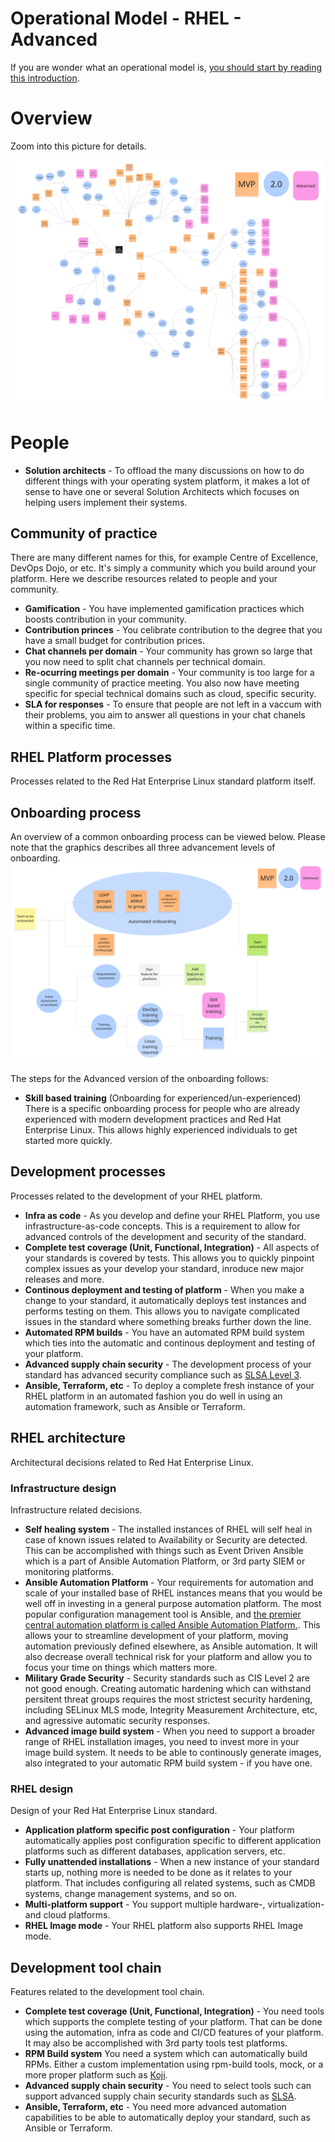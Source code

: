 # Operational Model - RHEL - Advanced
If you are wonder what an operational model is, [you should start by reading this introduction](https://redhat-cop.github.io/rhel-good-practices/operational-model/intro/).

# Overview
Zoom into this picture for details.

![Overview](assets/rhel-operational-model.jpg)

# People
* **Solution architects** - To offload the many discussions on how to do different things with your operating system platform, it makes a lot of sense to have one or several Solution Architects which focuses on helping users implement their systems.  

## Community of practice
There are many different names for this, for example Centre of Excellence, DevOps Dojo, or etc. It's simply a community which you build around your platform. Here we describe resources related to people and your community.

* **Gamification** - You have implemented gamification practices which boosts contribution in your community.
* **Contribution princes** - You celibrate contribution to the degree that you have a small budget for contribution prices.
* **Chat channels per domain** - Your community has grown so large that you now need to split chat channels per technical domain.
* **Re-ocurring meetings per domain** - Your community is too large for a single community of practice meeting. You also now have meeting specific for special technical domains such as cloud, specific security.
* **SLA for responses** - To ensure that people are not left in a vaccum with their problems, you aim to answer all questions in your chat chanels within a specific time.

## RHEL Platform processes
Processes related to the Red Hat Enterprise Linux standard platform itself.

## Onboarding process
An overview of a common onboarding process can be viewed below. Please note that the graphics describes all three advancement levels of onboarding.
![Overview](assets/rhel-onboarding.jpg)

The steps for the Advanced version of the onboarding follows:

* **Skill based training** (Onboarding for experienced/un-experienced) There is a specific onboarding process for people who are already experienced with modern development practices and Red Hat Enterprise Linux. This allows highly experienced individuals to get started more quickly.

## Development processes
Processes related to the development of your RHEL platform.

* **Infra as code** - As you develop and define your RHEL Platform, you use infrastructure-as-code concepts. This is a requirement to allow for advanced controls of the development and security of the standard.
* **Complete test coverage (Unit, Functional, Integration)** - All aspects of your standards is covered by tests. This allows you to quickly pinpoint complex issues as your develop your standard, inroduce new major releases and more.
* **Continous deployment and testing of platform** - When you make a change to your standard, it automatically deploys test instances and performs testing on them. This allows you to navigate complicated issues in the standard where something breaks further down the line.
* **Automated RPM builds** - You have an automated RPM build system which ties into the automatic and continous deployment and testing of your platform.
* **Advanced supply chain security** - The development process of your standard has advanced security compliance such as [SLSA Level 3](https://slsa.dev/).
* **Ansible, Terraform, etc** - To deploy a complete fresh instance of your RHEL platform in an automated fashion you do well in using an automation framework, such as Ansible or Terraform.

## RHEL architecture
Architectural decisions related to Red Hat Enterprise Linux.

### Infrastructure design
Infrastructure related decisions.

* **Self healing system** - The installed instances of RHEL will self heal in case of known issues related to Availability or Security are detected. This can be accomplished with things such as Event Driven Ansible which is a part of Ansible Automation Platform, or 3rd party SIEM or monitoring platforms.
* **Ansible Automation Platform** - Your requirements for automation and scale of your installed base of RHEL instances means that you would be well off in investing in a general purpose automation platform. The most popular configuration management tool is Ansible, and [the premier central automation platform is called Ansible Automation Platform.](https://www.redhat.com/en/technologies/management/ansible). This allows your to streamline development of your platform, moving automation previously defined elsewhere, as Ansible automation. It will also decrease overall technical risk for your platform and allow you to focus your time on things which matters more.
* **Military Grade Security** - Security standards such as CIS Level 2 are not good enough. Creating automatic hardening which can withstand persitent threat groups requires the most strictest security hardening, including SELinux MLS mode, Integrity Measurement Architecture, etc, and agressive automatic security responses.
* **Advanced image build system** - When you need to support a broader range of RHEL installation images, you need to invest more in your image build system. It needs to be able to continously generate images, also integrated to your automatic RPM build system - if you have one.

### RHEL design
Design of your Red Hat Enterprise Linux standard.

* **Application platform specific post configuration** - Your platform automatically applies post configuration specific to different application platforms such as different databases, application servers, etc.
* **Fully unattended installations** - When a new instance of your standard starts up, nothing more is needed to be done as it relates to your platform. That includes configuring all related systems, such as CMDB systems, change management systems, and so on.
* **Multi-platform support** - You support multiple hardware-, virtualization- and cloud platforms.
* **RHEL Image mode** - Your RHEL platform also supports RHEL Image mode.

## Development tool chain
Features related to the development tool chain.

* **Complete test coverage (Unit, Functional, Integration)** - You need tools which supports the complete testing of your platform. That can be done using the automation, infra as code and CI/CD features of your platform. It may also be accomplished with 3rd party tools test platforms.
* **RPM Build system** You need a system which can automatically build RPMs. Either a custom implementation using rpm-build tools, mock, or a more proper platform such as [Koji](https://koji.build/).
* **Advanced supply chain security** - You need to select tools such can support advanced supply chain security standards such as [SLSA](https://slsa.dev).
* **Ansible, Terraform, etc** - You need more advanced automation capabilities to be able to automatically deploy your standard, such as Ansible or Terraform.
